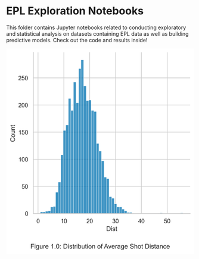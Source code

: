 # EPL Exploration Notebooks

This folder contains Jupyter notebooks related to conducting exploratory and statistical analysis on datasets containing EPL data as well as building predictive models. 
Check out the code and results inside!

![Preview](preview.png)

